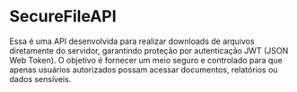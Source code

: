 # SecureFileAPI
Essa é uma API desenvolvida para realizar downloads de arquivos diretamente do servidor, garantindo proteção por autenticação JWT (JSON Web Token). O objetivo é fornecer um meio seguro e controlado para que apenas usuários autorizados possam acessar documentos, relatórios ou dados sensíveis.
